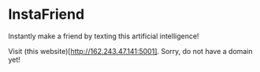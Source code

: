 InstaFriend
===========

Instantly make a friend by texting this artificial intelligence!

Visit (this website)[http://162.243.47.141:5001]. Sorry, do not have a domain yet!
